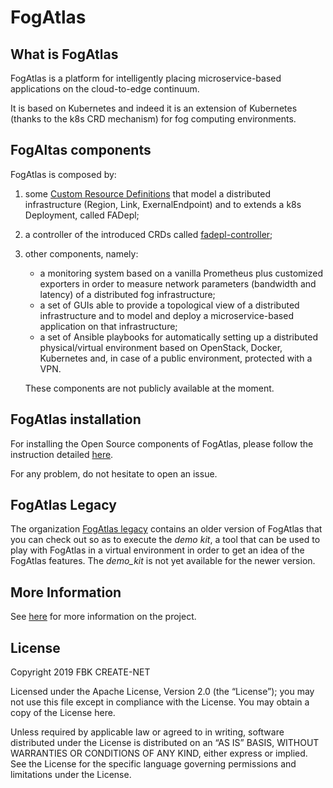 # FogAtlas

## What is FogAtlas

FogAtlas is a platform for intelligently placing microservice-based applications
on the cloud-to-edge continuum.

It is based on Kubernetes and indeed it is an extension of Kubernetes (thanks to the k8s CRD
mechanism) for fog computing environments.

## FogAltas components

FogAtlas is composed by:
1. some [Custom Resource Definitions](https://github.com/fogatlas/crd-client-go) that model a distributed infrastructure (Region,
Link, ExernalEndpoint) and to extends a k8s Deployment, called FADepl;
1. a controller of the introduced CRDs called [fadepl-controller](https://github.com/fogatlas/fadepl-controller);
1. other components, namely:
   * a monitoring system based on a vanilla Prometheus plus customized exporters
    in order to measure network  parameters (bandwidth and latency) of a distributed
    fog infrastructure;
   * a set of GUIs able to provide a topological view of a distributed
   infrastructure and to model and deploy a microservice-based application on that infrastructure;
   * a set of Ansible playbooks for automatically setting up a distributed physical/virtual environment based
   on OpenStack, Docker, Kubernetes and, in case of a public environment, protected with a VPN.

   These components are not publicly available at the moment.

## FogAtlas installation

For installing the Open Source components of FogAtlas, please follow the instruction
detailed [here](https://github.com/fogatlas/fadepl-controller).

For any problem, do not hesitate to open an issue.

## FogAtlas Legacy

The organization [FogAtlas legacy](https://github.com/fogatlas-legacy) contains an older
version of FogAtlas that you can check out so as to execute the _demo kit_, a tool that can
be used to play with FogAtlas in a virtual environment in order to get an idea
of the FogAtlas features.
The _demo_kit_ is not yet available for the newer version.    

## More Information

See [here](http://fogatlas.fbk.eu) for more information on the project.


## License

Copyright 2019 FBK CREATE-NET

Licensed under the Apache License, Version 2.0 (the “License”); you may not use this file except in compliance with the License. You may obtain a copy of the License here.

Unless required by applicable law or agreed to in writing, software distributed under the License is distributed on an “AS IS” BASIS, WITHOUT WARRANTIES OR CONDITIONS OF ANY KIND, either express or implied. See the License for the specific language governing permissions and limitations under the License.
